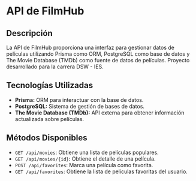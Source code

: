 # API de FilmHub

## Descripción

La API de FilmHub proporciona una interfaz para gestionar datos de películas utilizando Prisma como ORM, PostgreSQL como base de datos y The Movie Database (TMDb) como fuente de datos de películas. Proyecto desarrollado para la carrera DSW - IES.

## Tecnologías Utilizadas

- **Prisma:** ORM para interactuar con la base de datos.
- **PostgreSQL:** Sistema de gestión de bases de datos.
- **The Movie Database (TMDb):** API externa para obtener información actualizada sobre películas.

## Métodos Disponibles

- `GET /api/movies`: Obtiene una lista de películas populares.
- `GET /api/movies/{id}`: Obtiene el detalle de una película.
- `POST /api/favorites`: Marca una película como favorita.
- `GET /api/favorites`: Obtiene la lista de películas favoritas del usuario.
